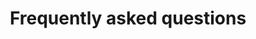 ---
title: Frequently asked questions
image: 
bgcolor: "#4F6D7A"
introducton: Excepteur amet non fugiat incididunt aliquip laborum aliqua incididunt labore pariatur non sunt consectetur.
implementation:
  itemset: Implementation
  intro: The Way to Health implementation team is your partner in setting up the Way to Health program to engage your patients or study participants.
  icon: comments
  items:
    - item: How long does it take to get a study site up and running?
      itemid: imp1
      text: >
        Typical implementation times range from 1 week to 30 days, depending on the project. Studies that do not require additional functionality require less time to build than a project requiring new functionality.
    - item: How much does it cost?
      itemid: imp2
      text: >
        It depends on a number of variables, including the number of participants, the duration of the study and if any development work is required. Please contact us for more information. 
patientcommunication:
  itemset: Patient Communication
  intro: Communication with patients and / or study participants is key to engaging them in their health. You can choose from a variety of communication techniques or combine them in interesting ways tailored to a patient's behavior.
  icon: comments
  items:
    - item: Do you support SMS based messaging?
      itemid: pc1
      text: >
        Yes. We support full bi-directional SMS based messaging. 
    - item: What other phone based communication models do you support?
      itemid: pc2
      text: >
        We support SMS, MMS (image / picture) and IVR (interactive voice recording).
    - item: What modes of communication are supported?
      itemid: pc3
      text: >
        We support SMS, MMS, IVR, email and surveys.
deviceintegration:
  itemset: Device Integration
  intro: Way to Health integrates with a number of devices to collect data from your patients.
  icon: comments
  items:
    - item: What devices have you integrated to?
      itemid: di1
      text: >
        Way to Health connects with a variety of biometric devices for streamlined automated hovering. Current device integrations track physical activity, heart rate, blood pressure, blood glucose, medication adherence, sleep, and weight. See [this link](/integrations) for a current list of devices integrated into the Way To Health platform. More devices are being added continually. 
    - item: Can you integrate my device?
      itemid: di2
      text: >
        Whether we can integrate your device is determined by the vendor's application programming interface (API) specifications. Please contact the Way to Health team for further information.
    - item: How does data from external applications/devices get into Way to Health?
      itemid: di3
      text: >
        Data is transmitted securely to Way to Health through a web application programming interface (API) ideally. Other modes include direct CSV uploads.
rulesengine:
  itemset: Rules Engine
  intro: Way to Health includes a powerful rules engine allowing data collection and patient communication to be configured in a flexible way by our researchers or implementation team.
  icon: comments
  items:
    - item: How easy is it to create new rules?
      itemid: re1
      text: >
        This is a self-service capability with a user interface to allow you to quickly create new rules. We are happy to help guide you through the process of setting up and testing rules. 
be:
  itemset: Behavioral Economics
  intro: Way to Health's patient engagement strategies are at the cutting edge of behavioral science, and have been proved effective through years of rigorous research studies.
  icon: comments
  items:
    - item: 1. What kinds of behavioral economics tools are available?
      itemid: be1
      text: >
        We provide the full gamut of behavioral economics tools. Some of the tools available include direct incentive payouts, gain-framed or loss-framed incentive payouts, a lottery function that uses randomly selected numbers and automatically credits participants with matching numbers, and manual transactions.
    - item: 2. Do you track payments and handle the associated processing?
      itemid: be2
      text: >
        Yes. We manage and support the full lifecyle including check or debit card payments.
rct:
  itemset: Randomized Controlled Trials
  intro: Way to Health is built to accomodate the needs of small pilot studies, large research studies, or clinical roll-outs.
  icon: comments
  items:
    - item: How many Research Coordinators do I need to manage my study?
      itemid: rct1
      text: >
        The total number of Research Coordinators needed is project-based. Most studies require 1-2 Research Coordinators to manage; however, if your study is enrolling participants in person it may require additional staff. The Way to Health team will provide guidance in determining the appropriate number of Research Coordinators for your project.
    - item: Can we use tablets and/or cell phones to enroll participants?
      itemid: rct2
      text: >
        Yes. Way to Health is mobile friendly. Study enrollment can be performed on a tablet, smartphone or computer with an active internet connection. Way to Health is compatible with Internet Explorer 11+, Firefox, Safari and Google Chrome. A mobile app is coming shortly as well.
    - item: What kinds of randomization protocols do you support?
      itemid: rct3
      text: >
        Way to Health has three standard forms of randomization: basic randomization, blocked randomization and blocked randomization with stratification. For clinical programs that don't intend to randomize participants, we also support manually or automatically assigning patients to specific interventions.
---